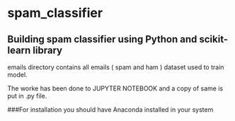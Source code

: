 # spam_classifier
## Building spam classifier using Python and scikit-learn library

emails directory contains all emails ( spam and ham ) dataset used to train model.

The worke has been done to JUPYTER NOTEBOOK and a copy of same is put in .py file.

###For installation you should have Anaconda installed in your system
